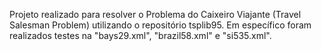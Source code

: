 Projeto realizado para resolver o Problema do Caixeiro Viajante (Travel Salesman Problem) utilizando o repositório tsplib95. Em específico foram realizados testes na "bays29.xml", "brazil58.xml" e "si535.xml".
